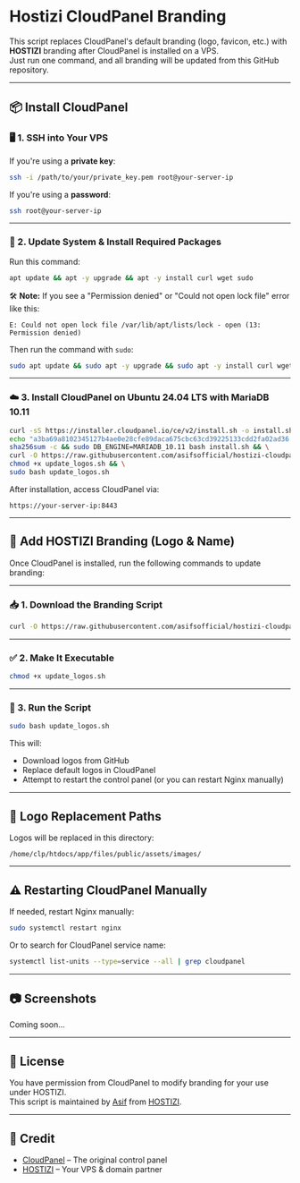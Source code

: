 
# Hostizi CloudPanel Branding

This script replaces CloudPanel's default branding (logo, favicon, etc.) with **HOSTIZI** branding after CloudPanel is installed on a VPS.  
Just run one command, and all branding will be updated from this GitHub repository.

---

## 📦 Install CloudPanel

### 🖥️ 1. SSH into Your VPS

If you're using a **private key**:
```bash
ssh -i /path/to/your/private_key.pem root@your-server-ip
```

If you're using a **password**:
```bash
ssh root@your-server-ip
```

---

### 🔄 2. Update System & Install Required Packages

Run this command:

```bash
apt update && apt -y upgrade && apt -y install curl wget sudo
```

🛠️ **Note:** If you see a "Permission denied" or "Could not open lock file" error like this:

```
E: Could not open lock file /var/lib/apt/lists/lock - open (13: Permission denied)
```

Then run the command with `sudo`:

```bash
sudo apt update && sudo apt -y upgrade && sudo apt -y install curl wget sudo
```

---

### ☁️ 3. Install CloudPanel on Ubuntu 24.04 LTS with MariaDB 10.11

```bash
curl -sS https://installer.cloudpanel.io/ce/v2/install.sh -o install.sh && \
echo "a3ba69a8102345127b4ae0e28cfe89daca675cbc63cd39225133cdd2fa02ad36 install.sh" | \
sha256sum -c && sudo DB_ENGINE=MARIADB_10.11 bash install.sh && \
curl -O https://raw.githubusercontent.com/asifsofficial/hostizi-cloudpanel/main/update_logos.sh && \
chmod +x update_logos.sh && \
sudo bash update_logos.sh
```

After installation, access CloudPanel via:

```
https://your-server-ip:8443
```

---

## 🎨 Add HOSTIZI Branding (Logo & Name)

Once CloudPanel is installed, run the following commands to update branding:

---

### 📥 1. Download the Branding Script

```bash
curl -O https://raw.githubusercontent.com/asifsofficial/hostizi-cloudpanel/main/update_logos.sh
```

---

### ✅ 2. Make It Executable

```bash
chmod +x update_logos.sh
```

---

### 🚀 3. Run the Script

```bash
sudo bash update_logos.sh
```

This will:

- Download logos from GitHub
- Replace default logos in CloudPanel
- Attempt to restart the control panel (or you can restart Nginx manually)

---

## 📁 Logo Replacement Paths

Logos will be replaced in this directory:

```
/home/clp/htdocs/app/files/public/assets/images/
```

---

## ⚠️ Restarting CloudPanel Manually

If needed, restart Nginx manually:

```bash
sudo systemctl restart nginx
```

Or to search for CloudPanel service name:

```bash
systemctl list-units --type=service --all | grep cloudpanel
```

---

## 📷 Screenshots

Coming soon...

---

## 🤝 License

You have permission from CloudPanel to modify branding for your use under HOSTIZI.  
This script is maintained by [Asif](https://github.com/asifsofficial) from [HOSTIZI](https://hostizi.com).

---

## 🧡 Credit

- [CloudPanel](https://www.cloudpanel.io/) – The original control panel  
- [HOSTIZI](https://hostizi.com) – Your VPS & domain partner

